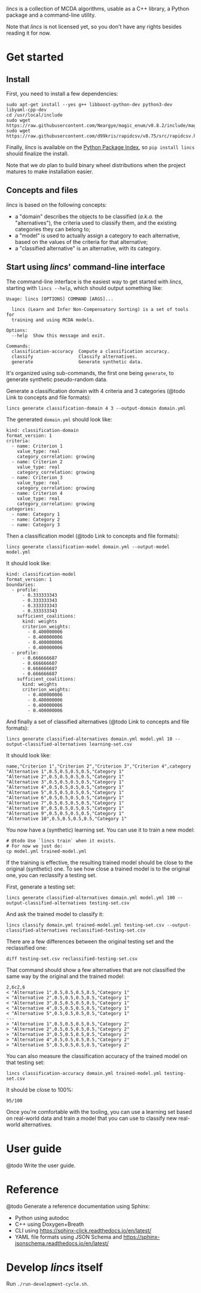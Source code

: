 *lincs* is a collection of MCDA algorithms, usable as a C++ library, a Python package and a command-line utility.

Note that *lincs* is not licensed yet, so you don't have any rights besides reading it for now.

# Get started

## Install

First, you need to install a few dependencies:

    sudo apt-get install --yes g++ libboost-python-dev python3-dev libyaml-cpp-dev
    cd /usr/local/include
    sudo wget https://raw.githubusercontent.com/Neargye/magic_enum/v0.8.2/include/magic_enum.hpp
    sudo wget https://raw.githubusercontent.com/d99kris/rapidcsv/v8.75/src/rapidcsv.h

Finally, *lincs* is available on the [Python Package Index](https://pypi.org/project/lincs/), so `pip install lincs` should finalize the install.

Note that we *do* plan to build binary wheel distributions when the project matures to make installation easier.

## Concepts and files

*lincs* is based on the following concepts:

- a "domain" describes the objects to be classified (*a.k.a.* the "alternatives"), the criteria used to classify them, and the existing categories they can belong to;
- a "model" is used to actually assign a category to each alternative, based on the values of the criteria for that alternative;
- a "classified alternative" is an alternative, with its category.

## Start using *lincs*' command-line interface

The command-line interface is the easiest way to get started with *lincs*, starting with `lincs --help`, which should output something like:

<!-- START help/run.sh --><!--
    set -o errexit
    set -o nounset
    set -o pipefail
    trap 'echo "Error on line $LINENO"' ERR

    lincs --help >actual-help.txt
    diff expected-help.txt actual-help.txt
--><!-- STOP -->

<!-- START help/expected-help.txt -->
    Usage: lincs [OPTIONS] COMMAND [ARGS]...

      lincs (Learn and Infer Non-Compensatory Sorting) is a set of tools for
      training and using MCDA models.

    Options:
      --help  Show this message and exit.

    Commands:
      classification-accuracy  Compute a classification accuracy.
      classify                 Classify alternatives.
      generate                 Generate synthetic data.
<!-- STOP -->

It's organized using sub-commands, the first one being `generate`, to generate synthetic pseudo-random data.

<!-- START command-line-example/run.sh --><!--
    set -o errexit
    set -o nounset
    set -o pipefail
    trap 'echo "Error on line $LINENO"' ERR

--><!-- STOP -->

Generate a classification domain with 4 criteria and 3 categories (@todo Link to concepts and file formats):

<!-- EXTEND command-line-example/run.sh -->
    lincs generate classification-domain 4 3 --output-domain domain.yml
<!-- STOP -->

The generated `domain.yml` should look like:

<!-- START command-line-example/expected-domain.yml -->
    kind: classification-domain
    format_version: 1
    criteria:
      - name: Criterion 1
        value_type: real
        category_correlation: growing
      - name: Criterion 2
        value_type: real
        category_correlation: growing
      - name: Criterion 3
        value_type: real
        category_correlation: growing
      - name: Criterion 4
        value_type: real
        category_correlation: growing
    categories:
      - name: Category 1
      - name: Category 2
      - name: Category 3
<!-- STOP -->

<!-- EXTEND command-line-example/run.sh --><!--
    diff expected-domain.yml domain.yml
--><!-- STOP -->

Then a classification model (@todo Link to concepts and file formats):

<!-- EXTEND command-line-example/run.sh -->
    lincs generate classification-model domain.yml --output-model model.yml
<!-- STOP -->

It should look like:

<!-- START command-line-example/expected-model.yml -->
    kind: classification-model
    format_version: 1
    boundaries:
      - profile:
          - 0.333333343
          - 0.333333343
          - 0.333333343
          - 0.333333343
        sufficient_coalitions:
          kind: weights
          criterion_weights:
            - 0.400000006
            - 0.400000006
            - 0.400000006
            - 0.400000006
      - profile:
          - 0.666666687
          - 0.666666687
          - 0.666666687
          - 0.666666687
        sufficient_coalitions:
          kind: weights
          criterion_weights:
            - 0.400000006
            - 0.400000006
            - 0.400000006
            - 0.400000006
<!-- STOP -->

<!-- EXTEND command-line-example/run.sh --><!--
    diff expected-model.yml model.yml
--><!-- STOP -->

And finally a set of classified alternatives (@todo Link to concepts and file formats):

<!-- EXTEND command-line-example/run.sh -->
    lincs generate classified-alternatives domain.yml model.yml 10 --output-classified-alternatives learning-set.csv
<!-- STOP -->

It should look like:

<!-- START command-line-example/expected-learning-set.csv -->
    name,"Criterion 1","Criterion 2","Criterion 3","Criterion 4",category
    "Alternative 1",0.5,0.5,0.5,0.5,"Category 1"
    "Alternative 2",0.5,0.5,0.5,0.5,"Category 1"
    "Alternative 3",0.5,0.5,0.5,0.5,"Category 1"
    "Alternative 4",0.5,0.5,0.5,0.5,"Category 1"
    "Alternative 5",0.5,0.5,0.5,0.5,"Category 1"
    "Alternative 6",0.5,0.5,0.5,0.5,"Category 1"
    "Alternative 7",0.5,0.5,0.5,0.5,"Category 1"
    "Alternative 8",0.5,0.5,0.5,0.5,"Category 1"
    "Alternative 9",0.5,0.5,0.5,0.5,"Category 1"
    "Alternative 10",0.5,0.5,0.5,0.5,"Category 1"
<!-- STOP -->

<!-- EXTEND command-line-example/run.sh --><!--
    diff expected-learning-set.csv learning-set.csv
--><!-- STOP -->

You now have a (synthetic) learning set.
You can use it to train a new model:

<!-- EXTEND command-line-example/run.sh -->
    # @todo Use `lincs train` when it exists.
    # For now we just do:
    cp model.yml trained-model.yml
<!-- STOP -->

If the training is effective, the resulting trained model should be close to the original (synthetic) one.
To see how close a trained model is to the original one, you can reclassify a testing set.

First, generate a testing set:

<!-- EXTEND command-line-example/run.sh -->
    lincs generate classified-alternatives domain.yml model.yml 100 --output-classified-alternatives testing-set.csv
<!-- STOP -->

And ask the trained model to classify it:

<!-- EXTEND command-line-example/run.sh -->
    lincs classify domain.yml trained-model.yml testing-set.csv --output-classified-alternatives reclassified-testing-set.csv
<!-- STOP -->

There are a few differences between the original testing set and the reclassified one:

<!-- EXTEND command-line-example/run.sh -->
    diff testing-set.csv reclassified-testing-set.csv
<!-- APPEND-TO-LAST-LINE >classification-diff.txt || true -->
<!-- STOP -->

That command should show a few alternatives that are not classified the same way by the original and the trained model:

<!-- START command-line-example/expected-classification-diff.txt -->
    2,6c2,6
    < "Alternative 1",0.5,0.5,0.5,0.5,"Category 1"
    < "Alternative 2",0.5,0.5,0.5,0.5,"Category 1"
    < "Alternative 3",0.5,0.5,0.5,0.5,"Category 1"
    < "Alternative 4",0.5,0.5,0.5,0.5,"Category 1"
    < "Alternative 5",0.5,0.5,0.5,0.5,"Category 1"
    ---
    > "Alternative 1",0.5,0.5,0.5,0.5,"Category 2"
    > "Alternative 2",0.5,0.5,0.5,0.5,"Category 2"
    > "Alternative 3",0.5,0.5,0.5,0.5,"Category 2"
    > "Alternative 4",0.5,0.5,0.5,0.5,"Category 2"
    > "Alternative 5",0.5,0.5,0.5,0.5,"Category 2"
<!-- STOP -->

<!-- EXTEND command-line-example/run.sh --><!--
    diff expected-classification-diff.txt classification-diff.txt
--><!-- STOP -->

You can also measure the classification accuracy of the trained model on that testing set:

<!-- EXTEND command-line-example/run.sh -->
    lincs classification-accuracy domain.yml trained-model.yml testing-set.csv
<!-- APPEND-TO-LAST-LINE >classification-accuracy.txt -->
<!-- STOP -->

It should be close to 100%:

<!-- START command-line-example/expected-classification-accuracy.txt -->
    95/100
<!-- STOP -->

<!-- EXTEND command-line-example/run.sh --><!--
    diff expected-classification-accuracy.txt classification-accuracy.txt
--><!-- STOP -->

Once you're comfortable with the tooling, you can use a learning set based on real-world data and train a model that you can use to classify new real-world alternatives.

# User guide

@todo Write the user guide.

# Reference

@todo Generate a reference documentation using Sphinx:
- Python using autodoc
- C++ using Doxygen+Breath
- CLI using https://sphinx-click.readthedocs.io/en/latest/
- YAML file formats using JSON Schema and https://sphinx-jsonschema.readthedocs.io/en/latest/

# Develop *lincs* itself

Run `./run-development-cycle.sh`.

<!-- Or:
    docker run --rm -it -v $PWD:/wd --workdir /wd lincs-development
After changes in C++:
    pip install --user --no-build-isolation --editable .
Then test whatever:
    lincs --help
-->
